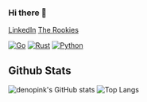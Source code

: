 ### Hi there 👋
[LinkedIn](https://www.linkedin.com/in/ocaba/)
[The Rookies](https://www.therookies.co/projects/22349)

[![Go](https://img.shields.io/badge/-Go-000?&logo=go)](https://github.com/denopink?tab=repositories&q=&type=&language=go)
[![Rust](https://img.shields.io/badge/-Rust-000?&logo=go)](https://github.com/denopink?tab=repositories&q=&type=&language=rust)
[![Python](https://img.shields.io/badge/-Python-000?&logo=python)](https://github.com/denopink?tab=repositories&q=&type=&language=python)

## Github Stats

![denopink's GitHub stats](https://github-readme-stats.vercel.app/api?username=denopink&show_icons=true&theme=panda)
![Top Langs](https://github-readme-stats.vercel.app/api/top-langs/?username=denopink&layout=compact&show_icons=true&theme=panda)
<!--
**denopink/denopink** is a ✨ _special_ ✨ repository because its `README.md` (this file) appears on your GitHub profile.

Here are some ideas to get you started:

- 🔭 I’m currently working on ...
- 🌱 I’m currently learning ...
- 👯 I’m looking to collaborate on ...
- 🤔 I’m looking for help with ...
- 💬 Ask me about ...
- 📫 How to reach me: ...
- 😄 Pronouns: ...
- ⚡ Fun fact: ...
-->
